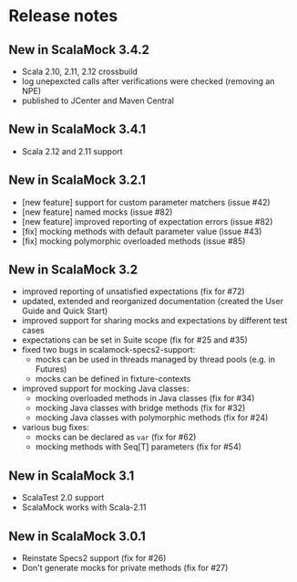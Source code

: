 # Release notes

## New in ScalaMock 3.4.2

- Scala 2.10, 2.11, 2.12 crossbuild
- log unepexcted calls after verifications were checked (removing an NPE)
- published to JCenter and Maven Central

## New in ScalaMock 3.4.1

- Scala 2.12 and 2.11 support

## New in ScalaMock 3.2.1

- [new feature] support for custom parameter matchers (issue #42)
- [new feature] named mocks (issue #82)
- [new feature] improved reporting of expectation errors (issue #82)
- [fix] mocking methods with default parameter value (issue #43)
- [fix] mocking polymorphic overloaded methods (issue #85)

## New in ScalaMock 3.2

- improved reporting of unsatisfied expectations (fix for #72)
- updated, extended and reorganized documentation (created the User Guide and Quick Start)
- improved support for sharing mocks and expectations by different test cases
- expectations can be set in Suite scope (fix for #25 and #35)
- fixed two bugs in scalamock-specs2-support:
  - mocks can be used in threads managed by thread pools (e.g. in Futures)
  - mocks can be defined in fixture-contexts
- improved support for mocking Java classes:
  - mocking overloaded methods in Java classes (fix for #34)
  - mocking Java classes with bridge methods (fix for #32)
  - mocking Java classes with polymorphic methods (fix for #24)
- various bug fixes:
  - mocks can be declared as `var` (fix for #62)
  - mocking methods with Seq[T] parameters (fix for #54)

## New in ScalaMock 3.1

- ScalaTest 2.0 support
- ScalaMock works with Scala-2.11

## New in ScalaMock 3.0.1

- Reinstate Specs2 support (fix for #26)
- Don't generate mocks for private methods (fix for #27)
